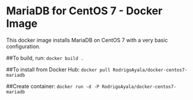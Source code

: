 # MariaDB for CentOS 7 - Docker Image

This docker image installs MariaDB on CentOS 7 with a very basic configuration.

##To build, run: 
``docker build .``

##To install from Docker Hub: 
``docker pull RodrigoAyala/docker-centos7-mariadb``

##Create container: 
``docker run -d -P RodrigoAyala/docker-centos7-mariadb``
